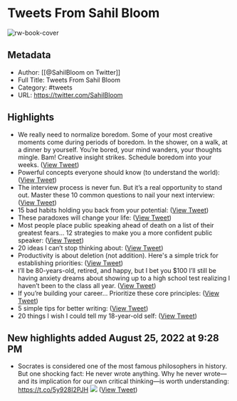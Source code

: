 # Tweets From Sahil Bloom

![rw-book-cover](https://pbs.twimg.com/profile_images/1462779172451983370/xAsgPikz.jpg)

## Metadata
- Author: [[@SahilBloom on Twitter]]
- Full Title: Tweets From Sahil Bloom
- Category: #tweets
- URL: https://twitter.com/SahilBloom

## Highlights
- We really need to normalize boredom.
  Some of your most creative moments come during periods of boredom.
  In the shower, on a walk, at a dinner by yourself.
  You’re bored, your mind wanders, your thoughts mingle. Bam! Creative insight strikes.
  Schedule boredom into your weeks. ([View Tweet](https://twitter.com/SahilBloom/status/1557731844497772548))
- Powerful concepts everyone should know (to understand the world): ([View Tweet](https://twitter.com/SahilBloom/status/1555888070125391872))
- The interview process is never fun.
  But it’s a real opportunity to stand out.
  Master these 10 common questions to nail your next interview: ([View Tweet](https://twitter.com/SahilBloom/status/1552635809030983680))
- 15 bad habits holding you back from your potential: ([View Tweet](https://twitter.com/SahilBloom/status/1528013762363523073))
- These paradoxes will change your life: ([View Tweet](https://twitter.com/SahilBloom/status/1522941075375149056))
- Most people place public speaking ahead of death on a list of their greatest fears...
  12 strategies to make you a more confident public speaker: ([View Tweet](https://twitter.com/SahilBloom/status/1520391055878901761))
- 20 ideas I can’t stop thinking about: ([View Tweet](https://twitter.com/SahilBloom/status/1517846122848567299))
- Productivity is about deletion (not addition).
  Here's a simple trick for establishing priorities: ([View Tweet](https://twitter.com/SahilBloom/status/1511683418177912835))
- I’ll be 80-years-old, retired, and happy, but I bet you $100 I’ll still be having anxiety dreams about showing up to a high school test realizing I haven’t been to the class all year. ([View Tweet](https://twitter.com/SahilBloom/status/1511499600850522118))
- If you’re building your career…
  Prioritize these core principles: ([View Tweet](https://twitter.com/SahilBloom/status/1507706403141693444))
- 5 simple tips for better writing: ([View Tweet](https://twitter.com/SahilBloom/status/1506604853652508674))
- 20 things I wish I could tell my 18-year-old self: ([View Tweet](https://twitter.com/SahilBloom/status/1505185862266630144))
## New highlights added August 25, 2022 at 9:28 PM
- Socrates is considered one of the most famous philosophers in history.
  But one shocking fact: He never wrote anything.
  Why he never wrote—and its implication for our own critical thinking—is worth understanding: https://t.co/5y928I2PJH
  ![](https://pbs.twimg.com/media/FamwKA7X0AkUIYN.jpg) ([View Tweet](https://twitter.com/SahilBloom/status/1560972435096309761))
